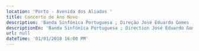 ```yaml
---
location: 'Porto - Avenida dos Aliados '
title: Concerto de Ano Novo
description: 'Banda Sinfónica Portuguesa ; Direção José Eduardo Gomes '
descriptionEn: 'Banda Sinfónica Portuguesa ; Direction José Eduardo Gomes '
url: null
dateTime: '01/01/2018 16:00 PM'
---
```


